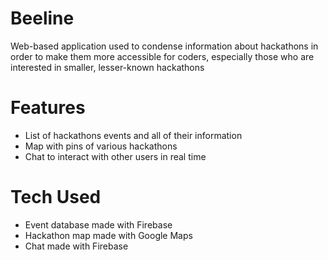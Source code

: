 # Beeline
Web-based application used to condense information about hackathons in order to make them more accessible for coders, especially those who are interested in smaller, lesser-known hackathons

# Features
- List of hackathons events and all of their information
- Map with pins of various hackathons
- Chat to interact with other users in real time

# Tech Used
- Event database made with Firebase
- Hackathon map made with Google Maps 
- Chat made with Firebase
